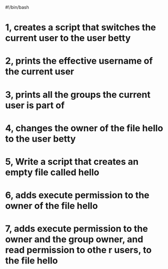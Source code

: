 #!/bin/bash

# 1, creates a script that switches the current user to the user betty

# 2, prints the effective username of the current user

# 3, prints all the groups the current user is part of

# 4, changes the owner of the file hello to the user betty

# 5, Write a script that creates an empty file called hello

# 6, adds execute permission to the owner of the file hello

# 7, adds execute permission to the owner and the group owner, and read permission to othe     r users, to the file hello 
